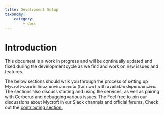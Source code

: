 ```yaml
---
title: Development Setup
taxonomy:
    category:
        - docs
---
```


# Introduction
This document is a work in progress and will be continually updated and fixed during the development cycle as we find and work on new issues and features.

The below sections should walk you through the process of setting up Mycroft-core in linux environments (for now) with available dependencies. The sections also discuss starting and using the services, as well as pairing with Cerberus and debugging various issues. The Feel free to join our discussions about Mycroft in our Slack channels and official forums. Check out the [contributing section.](https://docs.mycroft.ai/contributing)